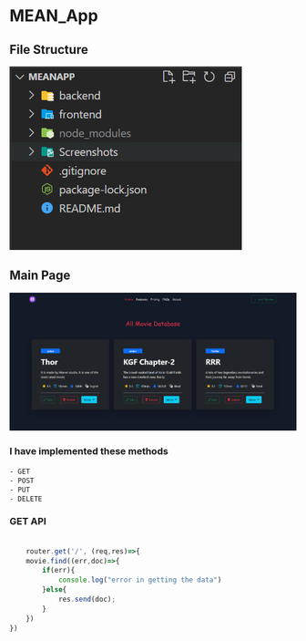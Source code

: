# MEAN_App

## File Structure 
<img src="./Screenshots/file_structure.png">

## Main Page
<img src="./Screenshots/mainpage.png">

### I have implemented these methods
    - GET
    - POST
    - PUT
    - DELETE

### GET API
```JavaScript

    router.get('/', (req,res)=>{
    movie.find((err,doc)=>{
        if(err){
            console.log("error in getting the data")
        }else{
            res.send(doc);
        }
    })
})
```